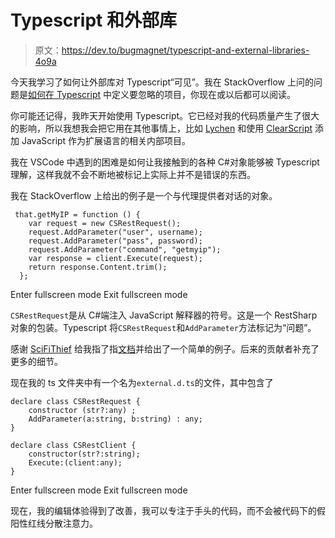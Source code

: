# Typescript 和外部库

> 原文：<https://dev.to/bugmagnet/typescript-and-external-libraries-4o9a>

今天我学习了如何让外部库对 Typescript“可见”。我在 StackOverflow 上问的问题是[如何在 Typescript](https://stackoverflow.com/questions/57265371/how-to-define-items-to-be-ignored-in-typescript/57267702#57267702) 中定义要忽略的项目，你现在或以后都可以阅读。

你可能还记得，我昨天开始使用 Typescript。它已经对我的代码质量产生了很大的影响，所以我想我会把它用在其他事情上，比如 [Lychen](https://github.com/axtens/Lychen) 和使用 [ClearScript](https://github.com/microsoft/ClearScript) 添加 JavaScript 作为扩展语言的相关内部项目。

我在 VSCode 中遇到的困难是如何让我接触到的各种 C#对象能够被 Typescript 理解，这样我就不会不断地被标记上实际上并不是错误的东西。

我在 StackOverflow 上给出的例子是一个与代理提供者对话的对象。

```
 that.getMyIP = function () {
    var request = new CSRestRequest();
    request.AddParameter("user", username);
    request.AddParameter("pass", password);
    request.AddParameter("command", "getmyip");
    var response = client.Execute(request);
    return response.Content.trim();
  }; 
```

Enter fullscreen mode Exit fullscreen mode

`CSRestRequest`是从 C#端注入 JavaScript 解释器的符号。这是一个 RestSharp 对象的包装。Typescript 将`CSRestRequest`和`AddParameter`方法标记为“问题”。

感谢 [SciFiThief](https://stackoverflow.com/users/5235638/scifithief) 给我指了指[文档](https://www.typescriptlang.org/docs/handbook/declaration-files/introduction.html)并给出了一个简单的例子。后来的贡献者补充了更多的细节。

现在我的 ts 文件夹中有一个名为`external.d.ts`的文件，其中包含了

```
declare class CSRestRequest {
    constructor (str?:any) ;
    AddParameter(a:string, b:string) : any;
}

declare class CSRestClient {
    constructor(str?:string);
    Execute:(client:any);
} 
```

Enter fullscreen mode Exit fullscreen mode

现在，我的编辑体验得到了改善，我可以专注于手头的代码，而不会被代码下的假阳性红线分散注意力。